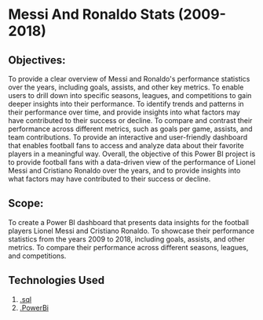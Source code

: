 
# Messi And Ronaldo Stats (2009-2018)


## Objectives:

To provide a clear overview of Messi and Ronaldo's performance statistics over the years, including goals, assists, and other key metrics.
To enable users to drill down into specific seasons, leagues, and competitions to gain deeper insights into their performance.
To identify trends and patterns in their performance over time, and provide insights into what factors may have contributed to their success or decline.
To compare and contrast their performance across different metrics, such as goals per game, assists, and team contributions.
To provide an interactive and user-friendly dashboard that enables football fans to access and analyze data about their favorite players in a meaningful way.
Overall, the objective of this Power BI project is to provide football fans with a data-driven view of the performance of Lionel Messi and Cristiano Ronaldo over the years, and to provide insights into what factors may have contributed to their success or decline.

## Scope:

To create a Power BI dashboard that presents data insights for the football players Lionel Messi and Cristiano Ronaldo.
To showcase their performance statistics from the years 2009 to 2018, including goals, assists, and other metrics.
To compare their performance across different seasons, leagues, and competitions.

## Technologies Used  

1) [.sql](https://www.microsoft.com/en-ca/sql-server/sql-server-downloads)
2) [.PowerBi](https://powerbi.microsoft.com/en-us/downloads/)
